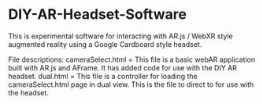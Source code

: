 # DIY-AR-Headset-Software
This is experimental software for interacting with AR.js / WebXR style augmented reality using a Google Cardboard style headset.

File descriptions:
cameraSelect.html = This file is a basic webAR application built with AR.js and AFrame. It has added code for use with the DIY AR headset.
dual.html = This file is a controller for loading the cameraSelect.html page in dual view. This is the file to direct to for use with the headset. 
